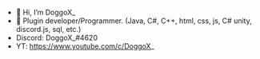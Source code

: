 - 👋 Hi, I’m DoggoX_
- 👀 Plugin developer/Programmer. (Java, C#, C++, html, css, js, C# unity, discord.js, sql, etc.)
- Discord: DoggoX_#4620
- YT: https://www.youtube.com/c/DoggoX_

